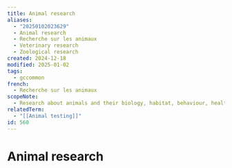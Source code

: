 ```yaml
---
title: Animal research
aliases:
  - "20250102023629"
  - Animal research
  - Recherche sur les animaux
  - Veterinary research
  - Zoological research
created: 2024-12-18
modified: 2025-01-02
tags:
  - gccommon
french:
  - Recherche sur les animaux
scopeNote:
  - Research about animals and their biology, habitat, behaviour, health, etc. For the laboratory use of animals for testing product safety and efficiency of drugs and treatments, use "Animal testing".
relatedTerm:
  - "[[Animal testing]]"
id: 560
---
```

# Animal research
